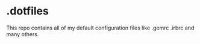 .dotfiles
===

This repo contains all of my default configuration files like .gemrc .irbrc and many others.
